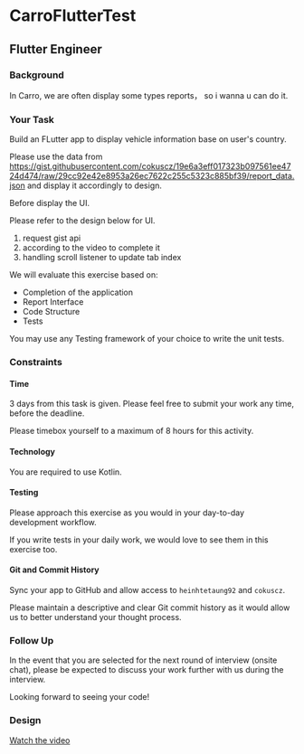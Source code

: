 # CarroFlutterTest

## Flutter Engineer

### Background

In Carro, we are often display some types reports， so i wanna u can do it.

### Your Task

Build an FLutter app to display vehicle information base on user's country. 

Please use the data from https://gist.githubusercontent.com/cokuscz/19e6a3eff017323b097561ee4724d474/raw/29cc92e42e8953a26ec7622c255c5323c885bf39/report_data.json and display it accordingly to design.

Before display the UI.

Please refer to the design below for UI.
1. request gist api 
2. according to the video to complete it
3. handling scroll listener to update tab index


We will evaluate this exercise based on:

- Completion of the application
- Report Interface
- Code Structure
- Tests

You may use any Testing framework of your choice to write the unit tests.

### Constraints

#### Time

3 days from this task is given. Please feel free to submit your work any time, before the deadline.

Please timebox yourself to a maximum of 8 hours for this activity.

#### Technology

You are required to use Kotlin.

#### Testing

Please approach this exercise as you would in your day-to-day development workflow.

If you write tests in your daily work, we would love to see them in this exercise too.

#### Git and Commit History

Sync your app to GitHub and allow access to `heinhtetaung92` and `cokuscz`.

Please maintain a descriptive and clear Git commit history as it would allow us to better understand your thought process.

### Follow Up

In the event that you are selected for the next round of interview (onsite chat),
please be expected to discuss your work further with us during the interview.

Looking forward to seeing your code!

### Design

[Watch the video](https://youtu.be/lxpKDwwV-Qc)

